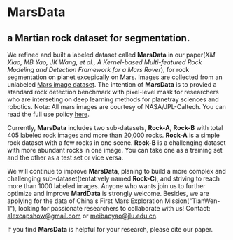 # MarsData
## a Martian rock dataset for segmentation.
We refined and built a labeled dataset called **MarsData** in our paper(*XM Xiao, MB Yao, JK Wang, et al., A Kernel-based Multi-featured Rock Modeling and Detection Framework for a Mars Rover*), for rock segmentation on planet excepically on Mars. Images are collected from an unlabeled [Mars image dataset](https://dominikschmidt.xyz/mars32k/). The intention of **MarsData** is to provied a standard rock detection benchmark with pixel-level mask for researchers who are interseting on deep learning methods for planetray sciences and robotics. Note: All mars images are courtesy of NASA/JPL-Caltech. You can read the full use policy [here](https://www.jpl.nasa.gov/jpl-image-use-policy).

Currently, **MarsData** includes two sub-datasets, **Rock-A**, **Rock-B** with total 405 labeled rock images and more than 20,000 rocks. **Rock-A** is a simple rock dataset with a few rocks in one scene. **Rock-B** is a challenging dataset with more abundant rocks in one image. You can take one as a training set and the other as a test set or vice versa.

We will continue to improve **MarsData**, planing to build a more complex and challenging sub-dataset(tentatively named **Rock-C**), and striving to reach more than 1000 labeled images. Anyone who wants join us to further optimize and improve **MardData** is strongly welcome. Besides, we are applying for the data of China's First Mars Exploration Mission("TianWen-1"), looking for passionate researchers to collaborate with us! Contact: alexcapshow@gmail.com or meibaoyao@jlu.edu.cn. 

If you find **MarsData** is helpful for your research, please cite our paper.

